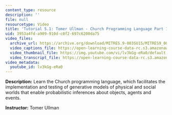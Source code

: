 ```yaml
---
content_type: resource
description: ''
file: null
resourcetype: Video
title: 'Tutorial 5.1: Tomer Ullman - Church Programming Language Part 1'
uid: 3953a4fd-a909-910d-c0f2-697c6200da75
video_files:
  archive_url: https://archive.org/download/MITRES.9-003SU15/MITRES9_003SU15_Tutorial_5-1_300k.mp4
  video_captions_file: https://open-learning-course-data-rc.s3.amazonaws.com/res-9-003-brains-minds-and-machines-summer-course-summer-2015/44d8f84bb67a57dfbd37137fa3628328_lv3kGg-eRa0.vtt
  video_thumbnail_file: https://img.youtube.com/vi/lv3kGg-eRa0/default.jpg
  video_transcript_file: https://open-learning-course-data-rc.s3.amazonaws.com/res-9-003-brains-minds-and-machines-summer-course-summer-2015/8e825f838f4021665d3809ea93c330bb_lv3kGg-eRa0.pdf
video_metadata:
  youtube_id: lv3kGg-eRa0
---
```


**Description:** Learn the Church programming language, which facilitates the implementation and testing of generative models of physical and social worlds that enable probabilistic inferences about objects, agents and events.

**Instructor:** Tomer Ullman